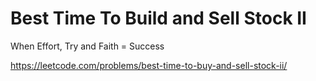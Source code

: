# Best Time To Build and Sell Stock II

When Effort, Try and Faith = Success

https://leetcode.com/problems/best-time-to-buy-and-sell-stock-ii/
